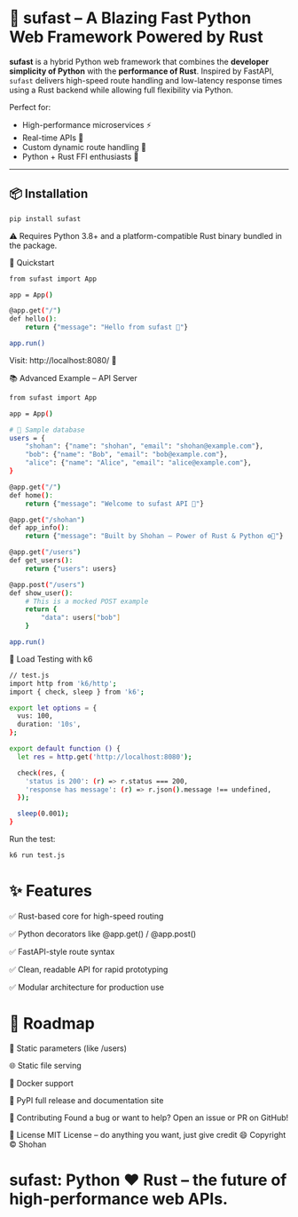 # 🚀 sufast – A Blazing Fast Python Web Framework Powered by Rust 

**sufast** is a hybrid Python web framework that combines the **developer simplicity of Python** with the **performance of Rust**. Inspired by FastAPI, `sufast` delivers high-speed route handling and low-latency response times using a Rust backend while allowing full flexibility via Python.

Perfect for:
- High-performance microservices ⚡
- Real-time APIs 🚦
- Custom dynamic route handling 🔄
- Python + Rust FFI enthusiasts 🧠

---

## 📦 Installation

```bash
pip install sufast
```
⚠️ Requires Python 3.8+ and a platform-compatible Rust binary bundled in the package.

🚀 Quickstart
```bash
from sufast import App

app = App()

@app.get("/")
def hello():
    return {"message": "Hello from sufast 👋"}

app.run()
```
Visit: http://localhost:8080/ 🚀

📚 Advanced Example – API Server
```bash
from sufast import App

app = App()

# 🧪 Sample database
users = {
    "shohan": {"name": "shohan", "email": "shohan@example.com"},
    "bob": {"name": "Bob", "email": "bob@example.com"},
    "alice": {"name": "Alice", "email": "alice@example.com"},
}

@app.get("/")
def home():
    return {"message": "Welcome to sufast API 🚀"}

@app.get("/shohan")
def app_info():
    return {"message": "Built by Shohan – Power of Rust & Python ⚙️🐍"}

@app.get("/users")
def get_users():
    return {"users": users}

@app.post("/users")
def show_user():
    # This is a mocked POST example
    return {
        "data": users["bob"]
    }

app.run()
```
🔬 Load Testing with k6
```bash
// test.js
import http from 'k6/http';
import { check, sleep } from 'k6';

export let options = {
  vus: 100,
  duration: '10s',
};

export default function () {
  let res = http.get('http://localhost:8080');

  check(res, {
    'status is 200': (r) => r.status === 200,
    'response has message': (r) => r.json().message !== undefined,
  });

  sleep(0.001);
}
```

Run the test:
```bash
k6 run test.js
```

# ✨ Features

✅ Rust-based core for high-speed routing

✅ Python decorators like @app.get() / @app.post()

✅ FastAPI-style route syntax

✅ Clean, readable API for rapid prototyping

✅ Modular architecture for production use



# 🔭 Roadmap

 🧠 Static parameters (like /users)

 🌐 Static file serving

 🐳 Docker support

 📄 PyPI full release and documentation site

🤝 Contributing
Found a bug or want to help?
Open an issue or PR on GitHub!

📃 License
MIT License – do anything you want, just give credit 😄
Copyright © Shohan

# sufast: Python ❤️ Rust – the future of high-performance web APIs.


